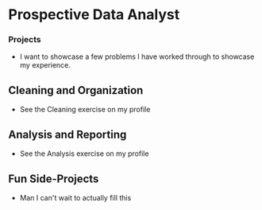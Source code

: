 # Prospective Data Analyst

### Projects
- I want to showcase a few problems I have worked through to showcase my experience. 
## Cleaning and Organization 
- See the Cleaning exercise on my profile 
## Analysis and Reporting 
- See the Analysis exercise on my profile
## Fun Side-Projects
- Man I can't wait to actually fill this 
